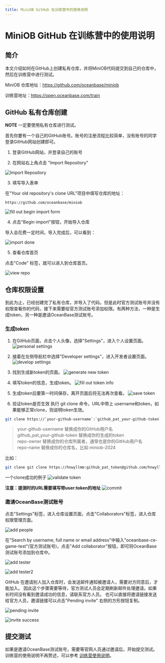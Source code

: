 ```yaml
---
title: MiniOB GitHub 在训练营中的使用说明
---
```


# MiniOB GitHub 在训练营中的使用说明

## 简介

本文介绍如何在GitHub上创建私有仓库，并将MiniOB代码提交到自己的仓库中，然后在训练营中进行测试。

MiniOB 仓库地址：<https://github.com/oceanbase/miniob>

训练营地址：<https://open.oceanbase.com/train>

## GitHub 私有仓库创建

**NOTE** 一定要使用私有仓库进行测试。

首先你要有一个自己的GitHub账号。账号的注册流程比较简单，没有账号的同学登录GitHub网站创建即可。

1. 登录GitHub网站，并登录自己的账号

2. 在网站右上角点击 "Import Repository"

![Import Repository](images/github-import-repository.png)

3. 填写导入表单

在"Your old repository's clone URL"项目中填写仓库的地址：

```
https://github.com/oceanbase/miniob
```

![fill out begin import form](images/github-begin-import-form.png)

4. 点击"Begin import"按钮，开始导入仓库

导入会花费一定时间，导入完成后，可以看到：

![import done](images/github-import-done.png)

5. 查看仓库首页

点击"Code" 标签，就可以进入到仓库首页。

![view repo](images/github-view-repo.png)

## 仓库权限设置

到此为止，已经创建完了私有仓库，并导入了代码。但是此时官方测试账号并没有权限查看你的代码，接下来需要给官方测试账号添加权限。有两种方法，一种是生成token，另一种是邀请OceanBase测试账号。

### 生成token
1. 在GitHub页面，点击个人头像，选择"Settings"，进入个人设置页面。
![personal settings](images/github-personal-settings.png)

2. 接着在左侧导航栏中选择"Developer settings"，进入开发者设置页面。
![develop settings](images/github-developer-settings.png)

3. 找到生成新token的页面。
![generate new token](images/github-generate-new-token.png)

4. 填写token的信息，生成token。
![fill out token info](images/github-fill-out-token-form.jpg)

5. 生成token后要第一时间保存，离开页面后将无法再次查看。
![save token](images/github-save-token.png)

6. 验证token是否生效
执行 git clone 命令，URL中带上 username和token，如果能够正常clone，则说明token生效。

```bash
git clone https://`your-github-username`:`github_pat_your-github-token`@github.com/`repo-owner`/`repo-name`
```

> your-github-username 替换成你的GitHub用户名<br/>
> github_pat_your-github-token 替换成你的生成的token<br/>
> repo-owner 替换成你的仓库所属者，通常也是你的GitHub用户名<br/>
> repo-name 替换成你的仓库名，比如 miniob-2024

比如：

```bash
git clone git clone https://hnwyllmm:github_pat_token@github.com/hnwyllmm/miniob-2023
```

一个clone成功的例子
![validate token](images/github-validate-token.png)

**注意：提测时的URL需要填写带user:token的地址**
![commit](images/github-commit-info.png)

### 邀请OceanBase测试账号

点击"Settings"标签，进入仓库设置页面，点击"Collaborators"标签，进入仓库权限管理页面。

![add people](images/github-add-people.png)

在"Search by username, full name or email address"中输入"oceanbase-ce-game-test"(官方测试账号)，点击"Add collaborator"按钮，即可将OceanBase测试账号添加到仓库中。

![add tester](images/github-add-tester.png)

![add tester2](images/github-add-tester-2.png)

GitHub 在邀请别人加入仓库时，会发送邮件通知被邀请人，需要对方同意后，才能加入。
因此这个步骤需要等待，官方测试人员会定期刷新邮件处理邀请。如果长时间没有看到邀请成功的信息，请联系官方人员。
也可以直接将邀请链接发送给官方人员，邀请链接可以点击"Pending invite" 右侧的方形按钮复制。

![pending invite](images/github-pending-invite.png)

![invite success](images/github-invite-success.png)

## 提交测试

如果是邀请OceanBase测试账号，需要等官网人员通过邀请后，开始提交测试。
训练营的使用说明不再赘述，可以参考 [训练营使用说明](https://ask.oceanbase.com/t/topic/35600372)。
